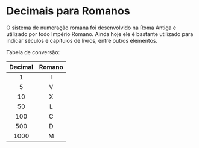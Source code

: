 # Decimais para Romanos

O sistema de numeração romana foi desenvolvido na Roma Antiga e utilizado por
todo Império Romano. Ainda hoje ele é bastante utilizado para indicar séculos e
capítulos de livros, entre outros elementos.

Tabela de conversão:

Decimal | Romano
|:-:|:-:
1|I
5|V
10|X
50|L
100|C
500|D
1000|M

